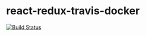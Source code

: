 # react-redux-travis-docker

[![Build Status](https://www.travis-ci.com/cati97/react-redux-travis-docker.svg?branch=master)](https://www.travis-ci.com/cati97/react-redux-travis-docker)
